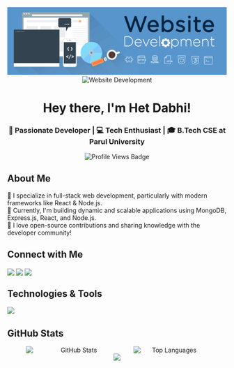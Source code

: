 <!DOCTYPE html>
<html lang="en">

<head>  
  <meta charset="UTF-8">
  <meta name="viewport" content="width=device-width, initial-scale=1.0">
</head>

<body>
  
<!-- Profile Image (Centered) -->
  <div align="center">
    <img alt="Coding" 
      src="https://github.com/hetdabhi/hetdabhi/blob/2c72482e88a42374d6707bf239cf42106cffb1e6/Website%20Development.gif"/>
  </div>
  
  <!-- Profile Banner -->
  <div align="center">
    <img alt="Website Development" 
      src="https://github.com/hetdabhi/hetdabhi/blob/main/assets/WebsiteDevelopment.gif"/>
  </div>

  <h1 align="center">Hey there, I'm Het Dabhi!</h1>
  <h3 align="center">🚀 Passionate Developer | 💻 Tech Enthusiast | 🎓 B.Tech CSE at Parul University</h3>
  
  <!-- Profile Views -->
  <p align="center">
    <img src="https://komarev.com/ghpvc/?username=hetdabhi&label=Profile%20Views&color=2274c7&style=flat-square" alt="Profile Views Badge" />
  </p>

  <!-- About Me -->
  <h2 align="left">About Me</h2>
  <p align="left">
    🔹 I specialize in full-stack web development, particularly with modern frameworks like React & Node.js.<br>
    🔹 Currently, I'm building dynamic and scalable applications using MongoDB, Express.js, React, and Node.js.<br>
    🔹 I love open-source contributions and sharing knowledge with the developer community!<br>
  </p>

  <!-- Connect with Me -->
  <h2 align="left">Connect with Me</h2>
  <p align="left">
    <a href="https://linkedin.com/in/hetdabhi" target="blank"><img align="center" src="https://img.shields.io/badge/LinkedIn-0077B5?style=for-the-badge&logo=linkedin&logoColor=white"/></a>
    <a href="https://instagram.com/het__dabhi" target="blank"><img align="center" src="https://img.shields.io/badge/Instagram-E4405F?style=for-the-badge&logo=instagram&logoColor=white"/></a>
    <a href="https://github.com/hetdabhi" target="blank"><img align="center" src="https://img.shields.io/badge/GitHub-181717?style=for-the-badge&logo=github&logoColor=white"/></a>
  </p>

  <!-- Technologies and Tools -->
  <h2 align="left">Technologies & Tools</h2>
  <p align="left">
    <img src="https://skillicons.dev/icons?i=c,html,css,js,react,nodejs,express,mongodb,bootstrap,git,github,java,python"/>
  </p>

 <!-- GitHub Stats -->
  <h2 align="left">GitHub Stats</h2>
  <div align="center" style="display: flex; justify-content: center; gap: 20px;">
    <img src="https://github-readme-stats.vercel.app/api?username=hetdabhi&show_icons=true&theme=tokyonight" alt="GitHub Stats" width="45%"/>
    <img src="https://github-readme-stats.vercel.app/api/top-langs/?username=hetdabhi&layout=compact&theme=tokyonight" alt="Top Languages" width="34%"/>
  </div>


  <!-- Featured Image -->
  <div align="center">
    <img src="https://github.com/user-attachments/assets/fddcdbcd-5ea2-4416-9f59-ca7fd9394aca" width="300">
  </div>

</body>

</html>
